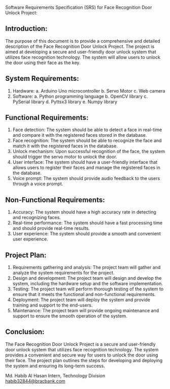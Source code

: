 <h>Software Requirements Specification (SRS) for Face Recognition Door Unlock Project: </h>

Introduction:
--------------
The purpose of this document is to provide a comprehensive and detailed description of the Face Recognition Door Unlock Project. The project is aimed at developing a secure and user-friendly door unlock system that utilizes face recognition technology. The system will allow users to unlock the door using their face as the key.

System Requirements:
--------------------
1. Hardware: a. Arduino Uno microcontroller b. Servo Motor c. Web camera
2. Software: a. Python programming language b. OpenCV library c. PySerial library d. Pyttsx3 library e. Numpy library

Functional Requirements:
-------------------------
1. Face detection: The system should be able to detect a face in real-time and compare it with the registered faces stored in the database.
2. Face recognition: The system should be able to recognize the face and match it with the registered faces in the database.
3. Unlock mechanism: Upon successful recognition of the face, the system should trigger the servo motor to unlock the door.
4. User interface: The system should have a user-friendly interface that allows users to register their faces and manage the registered faces in the database.
5. Voice prompt: The system should provide audio feedback to the users through a voice prompt.

Non-Functional Requirements:
--------------------------------
1. Accuracy: The system should have a high accuracy rate in detecting and recognizing faces.
2. Real-time performance: The system should have a fast processing time and should provide real-time results.
3. User experience: The system should provide a smooth and convenient user experience.

Project Plan:
-------------
1. Requirements gathering and analysis: The project team will gather and analyze the system requirements for the project.
2. Design and development: The project team will design and develop the system, including the hardware setup and the software implementation.
3. Testing: The project team will perform thorough testing of the system to ensure that it meets the functional and non-functional requirements.
4. Deployment: The project team will deploy the system and provide training and support to the end-users.
5. Maintenance: The project team will provide ongoing maintenance and support to ensure the smooth operation of the system.

Conclusion:
------------
The Face Recognition Door Unlock Project is a secure and user-friendly door unlock system that utilizes face recognition technology. The system provides a convenient and secure way for users to unlock the door using their face. The project plan outlines the steps for developing and deploying the system and ensuring its long-term success.

Md. Habib Al Hasan 
Intern, Technology Division 
habib32844@bracbank.com
